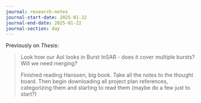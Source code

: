 ```yaml
---
journal: research-notes
journal-start-date: 2025-01-22
journal-end-date: 2025-01-22
journal-section: day
---
```

Previously on *Thesis*:

> Look how our AoI looks in Burst InSAR - does it cover multiple bursts? Will we need merging?
> 
> Finished reading Hanssen, big book. Take all the notes to the thought board. Then begin downloading all project plan references, categorizing them and starting to read them (maybe do a few just to start?)

